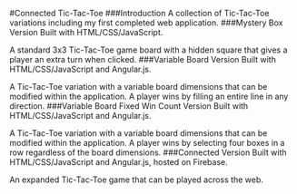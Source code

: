 #Connected Tic-Tac-Toe
###Introduction
A collection of Tic-Tac-Toe variations including my first completed web application.
###Mystery Box Version
Built with HTML/CSS/JavaScript.

A standard 3x3 Tic-Tac-Toe game board with a hidden square that gives a player an extra turn when clicked.
###Variable Board Version
Built with HTML/CSS/JavaScript and Angular.js.

A Tic-Tac-Toe variation with a variable board dimensions that can be modified within the application. A player wins by filling an entire line in any direction.
###Variable Board Fixed Win Count Version
Built with HTML/CSS/JavaScript and Angular.js.

A Tic-Tac-Toe variation with a variable board dimensions that can be modified within the application. A player wins by selecting four boxes in a row regardless of the board dimensions.
###Connected Version
Built with HTML/CSS/JavaScript and Angular.js, hosted on Firebase.

An expanded Tic-Tac-Toe game that can be played across the web.
